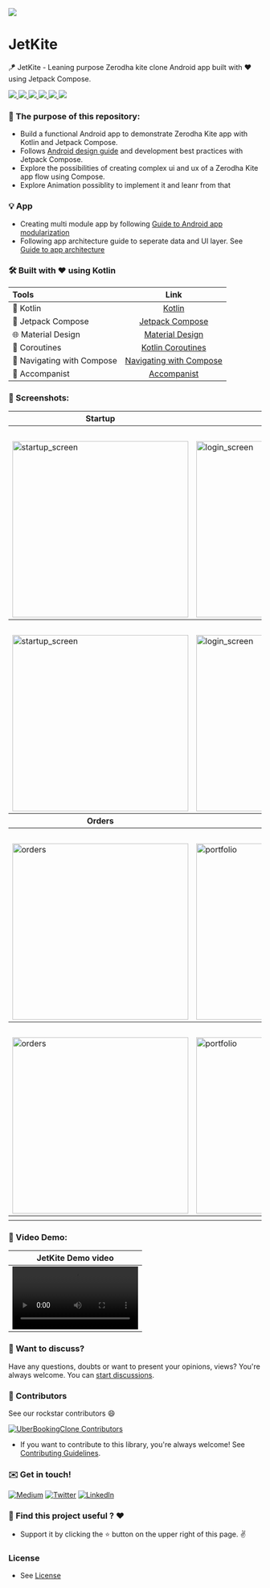 ![](https://user-images.githubusercontent.com/10808436/208911017-2d0b5437-53a7-4225-9fb5-dc430444ce26.svg)
<div id="top"></div>

# JetKite
<p align="left"> 🪁 JetKite - Leaning purpose Zerodha kite clone Android app built with ❤ using Jetpack Compose. </p>

<p align="left">
    <a href = "https://developer.android.com/jetpack/androidx/versions/all-channel">
      <img src = "https://img.shields.io/badge/Jetpack%20Compose-1.3.0-blue.svg?color=blue&style=for-the-badge" />
    </a>
    <a href="https://kotlinlang.org/docs/releases.html">
      <img src="https://img.shields.io/badge/Kotlin-1.7.10-blue.svg?color=blue&style=for-the-badge"/>
    </a>
    <a href = "https://github.com/pranaypatel512/JetKite/stargazers">
        <img src="https://img.shields.io/github/stars/mutualmobile/UberBookingClone?color=green&style=for-the-badge" />
    </a>
    <a href = "https://github.com/pranaypatel512/JetKite/network/members">
        <img src="https://img.shields.io/github/forks/mutualmobile/UberBookingClone?color=green&style=for-the-badge" />
    </a>
    <a href = "https://github.com/pranaypatel512/JetKite/watchers">
        <img src="https://img.shields.io/github/watchers/mutualmobile/UberBookingClone?color=yellowgreen&style=for-the-badge" />
    </a>
    <a href = "https://github.com/pranaypatel512/JetKite/issues">
        <img src="https://img.shields.io/github/issues/mutualmobile/UberBookingClone?color=orange&style=for-the-badge" />
    </a>
</p>

### 🏁 The purpose of this repository:

- Build a functional Android app to demonstrate Zerodha Kite app with Kotlin and Jetpack Compose.
- Follows [Android design guide](https://developer.android.com/topic/architecture/intro) and development best practices with Jetpack Compose.
- Explore the possibilities of creating complex ui and ux of a Zerodha Kite app flow using Compose.
- Explore Animation possiblity to implement it and leanr from that

### 💡 App 
- Creating multi module app by following [Guide to Android app modularization](https://developer.android.com/topic/modularization)
- Following app architecture guide to seperate data and UI layer. See [Guide to app architecture](https://developer.android.com/topic/architecture) 

### 🛠 Built with ❤️ using Kotlin

| Tools | Link |
|     :---      |          :---: |
| 🤖 Kotlin | [Kotlin](https://kotlinlang.org) |
| 💚 Jetpack Compose | [Jetpack Compose](https://developer.android.com/jetpack/compose) |
| 🌐 Material Design | [Material Design](https://developer.android.com/jetpack/androidx/releases/compose-material) |
| 🌊 Coroutines | [Kotlin Coroutines](https://developer.android.com/kotlin/coroutines) |
| 🧭 Navigating with Compose | [Navigating with Compose](https://developer.android.com/jetpack/compose/navigation) |
| 🎨 Accompanist | [Accompanist](https://google.github.io/accompanist) |

### 📸 Screenshots:


<table style="width:100%">
  <tr>
    <th>Startup</th>
    <th>Login</th>
     <th>Watch screen</th>
  </tr>
  <tr>
    <th colspan="3">DarkMode</th> 
   
  </tr>
    <tr>
      <td><img src = "https://user-images.githubusercontent.com/10808436/208901816-49a77b57-7568-49a5-91a2-133f0a48b81c.jpg" alt="startup_screen" width="350px"/></td> 
      <td><img src = "https://user-images.githubusercontent.com/10808436/208901989-37c6832c-8584-454b-83bc-fe7f4db86d96.jpg" alt="login_screen" width="350px"/></td> 
      <td><img alt="watch_screeen" src="https://user-images.githubusercontent.com/10808436/208902463-6d085bd7-1eb8-4adc-9941-4ccde056f413.jpg" width="350px"/> </td>
  </tr>
  <tr>
      <th colspan="3">LightMode</th> 
   
  </tr>
  <tr>
      <td><img src = "https://user-images.githubusercontent.com/10808436/208901826-e1a408cf-676b-4d6a-ad65-79b84862ede6.jpg" alt="startup_screen" width="350px"/></td> 
      <td><img src = "https://user-images.githubusercontent.com/10808436/208902004-6b219751-1734-4bc7-93ca-8e893ceccbb1.jpg" alt="login_screen" width="350px"/></td> 
      <td><img alt="watch_screeen" src="https://user-images.githubusercontent.com/10808436/208902474-8997358e-a4a1-4c7d-8c7a-a810b955801a.jpg" width="350px"/> </td>
  </tr>
  
  
<tr>
    <th>Orders</th>
    <th>Portfolio</th>
    <th>Tools</th>
  </tr>
  <tr>
    <th colspan="3">DarkMode</th> 
   
  </tr>
   
  <tr>
      <td><img src = "https://user-images.githubusercontent.com/10808436/208906063-29de906a-da3d-453e-8d5d-a886edf859e7.jpg" alt="orders" width="350px"/> </td>
      <td><img src = "https://user-images.githubusercontent.com/10808436/208907885-396ce563-c4cd-41ad-96c8-c20c36993f11.jpg" alt="portfolio" width="350px"/> </td>
      <td><img src = "https://user-images.githubusercontent.com/10808436/208906800-16600100-3538-4d73-905f-20e8984cd60b.jpg" alt="tools" width="350px"/> </td>
  </tr>
  <tr>
      <th colspan="3">LightMode</th> 
   
  </tr>
   <tr>
      <td><img src = "https://user-images.githubusercontent.com/10808436/208906051-baf8d591-f108-49bc-b578-6c70576a0433.jpg" alt="orders" width="350px"/> </td>
      <td><img src = "https://user-images.githubusercontent.com/10808436/208908633-66b8e98b-b3ab-4320-a873-d17c7a340b94.jpg" alt="portfolio" width="350px"/> </td>
      <td><img src = "https://user-images.githubusercontent.com/10808436/208906789-71d4f222-e583-44f3-be78-e8bde90a86f5.jpg" alt="tools" width="350px"/> </td>
          <td></td>
  </tr>
  <tr>
       <th colspan="3"></th> 
  </tr>
</table>

### 🎥 Video Demo:

|  JetKite Demo video  | 
| ------------- | 
| <video src="https://user-images.githubusercontent.com/10808436/208895025-42957f00-c827-4af5-9cf4-8e414a22f1eb.mp4" width=250px /> | 


### 💬 Want to discuss?

Have any questions, doubts or want to present your opinions, views? You're always welcome. You can [start discussions](https://github.com/pranaypatel512/JetKite/discussions).

### 🤝 Contributors

See our rockstar contributors :smile:

[![UberBookingClone Contributors](https://contrib.rocks/image?repo=pranaypatel512/JetKite)](https://github.com/pranaypatel512/JetKite/graphs/contributors)

- If you want to contribute to this library, you're always welcome!
See [Contributing Guidelines](CONTRIBUTING.md).

### :envelope: Get in touch!

[![Medium](https://img.shields.io/badge/-medium-gray?style=for-the-badge&logo=medium)](https://pranaypatel.medium.com/)
[![Twitter](https://img.shields.io/badge/-twitter-gray?style=for-the-badge&logo=twitter)](https://twitter.com/pranaypatel_)
[![LinkedIn](https://img.shields.io/badge/-linkedin-gray?style=for-the-badge&logo=linkedin)](https://www.linkedin.com/in/pranaypatel512/)


### 🫶 Find this project useful ? ❤️

- Support it by clicking the ⭐️ button on the upper right of this page. ✌️
### License

- See [License](LICENSE)
